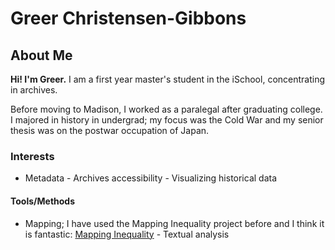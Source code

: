 # Greer Christensen-Gibbons

## About Me

**Hi! I'm Greer.** I am a first year master's student in the iSchool,
concentrating in archives.

Before moving to Madison, I worked as a paralegal after graduating college. I
majored in history in undergrad; my focus was the Cold War and my senior thesis
was on the postwar occupation of Japan.

### Interests

- Metadata - Archives accessibility - Visualizing historical data


#### Tools/Methods

- Mapping; I have used the Mapping Inequality project before and I think it is
fantastic: [Mapping
Inequality](https://dsl.richmond.edu/panorama/redlining/#loc=5/39.1/-94.58) -
Textual analysis

